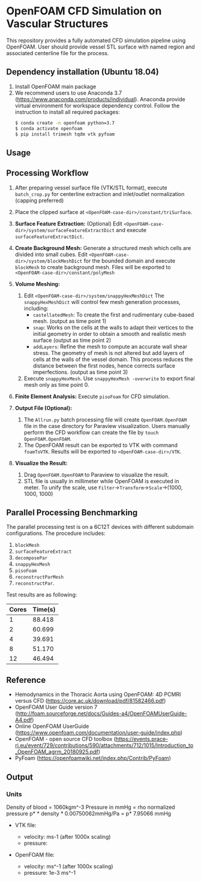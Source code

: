 # OpenFOAM CFD Simulation on Vascular Structures

This repository provides a fully automated CFD simulation pipeline using OpenFOAM. User should provide vessel STL surface with named region and associated centerline file for the process.

## Dependency installation  (Ubuntu 18.04)
1. Install OpenFOAM main package
2. We recommend users to use Anaconda 3.7 (https://www.anaconda.com/products/individual). Anaconda provide virtual environment for workspace dependency control. Follow the instruction to install all required packages:
	```bash
	$ conda create -n openfoam python=3.7
	$ conda activate openfoam
	$ pip install trimesh tqdm vtk pyfoam
	```

## Usage

## Processing Workflow
1. After preparing vessel surface file (VTK/STL format), execute `batch_crop.py` for centerline extraction and inlet/outlet normalization (capping preferred)
2. Place the clipped surface at `<OpenFOAM-case-dir>/constant/triSurface`.
3. **Surface Feature Extraction:** (Optional) Edit `<OpenFOAM-case-dir>/system/surfaceFeatureExtractDict` and execute `surfaceFeatureExtractDict`.

4. **Create Background Mesh:** Generate a structured mesh which cells are divided into small cubes. Edit `<OpenFOAM-case-dir>/system/blockMeshDict` for the bounded domain and execute `blockMesh` to create background mesh. Files will be exported to `<OpenFOAM-case-dir>/constant/polyMesh`
5. **Volume Meshing:** 
	1. Edit `<OpenFOAM-case-dir>/system/snappyHexMeshDict` 
		The `snappyHexMeshDict` will control few mesh generation processes, including:
		- `castellatedMesh`: To create the first and rudimentary cube-based mesh. (output as time point 1)
		- `snap`: Works on the cells at the walls to adapt their vertices to the initial geometry in order to obtain a smooth and realistic mesh surface (output as time point 2)
		- `addLayers`: Refine the mesh to compute an accurate wall shear stress. The geometry of mesh is not altered but add layers of cells at the walls of the vessel domain. This process reduces the distance between the first nodes, hence corrects surface imperfections. (output as time point 3)
	2. Execute `snappyHexMesh`. Use `snappyHexMesh -overwrite` to export final mesh only as time point 0.
6. **Finite Element Analysis:** Execute `pisoFoam` for CFD simulation.
7. **Output File (Optional):** 
	1. The `Allrun.py` batch processing file will create `OpenFOAM.OpenFOAM` file in the case directory for Paraview visualization. Users manually perform the CFD workflow can create the file by `touch OpenFOAM.OpenFOAM`. 
	2. The OpenFOAM result can be exported to VTK with command `foamToVTK`. Results will be exported to `<OpenFOAM-case-dir>/VTK`.
8. **Visualize the Result:** 
	1. Drag `OpenFOAM.OpenFOAM` to Paraview to visualize the result.
	2. STL file is usually in millimeter while OpenFOAM is executed in meter. To unify the scale, use `Filter`->`Transform`->`Scale`->(1000, 1000, 1000)

## Parallel Processing Benchmarking
The parallel processing test is on a 6C12T devices with different subdomain configurations. The procedure includes:
1. `blockMesh`
2. `surfaceFeatureExtract`
3. `decomposePar`
4. `snappyHexMesh`
5. `pisoFoam`
6. `reconstructParMesh`
7. `reconstructPar`.

Test results are as following:

| Cores         | Time(s)     | 
| ------------- |-------------| 
| 1             | 88.418      | 
| 2             | 60.699      | 
| 4             | 39.691      | 
| 8             | 51.170      |
|12             | 46.494      |

## Reference
- Hemodynamics in the Thoracic Aorta using OpenFOAM: 4D PCMRI versus CFD (https://core.ac.uk/download/pdf/81582466.pdf)
- OpenFOAM User Guide version 7 (http://foam.sourceforge.net/docs/Guides-a4/OpenFOAMUserGuide-A4.pdf)
- Online OpenFOAM UserGuide (https://www.openfoam.com/documentation/user-guide/index.php)
- OpenFOAM - open source CFD toolbox (https://events.prace-ri.eu/event/729/contributions/590/attachments/712/1015/Introduction_to_OpenFOAM_agrm_20180925.pdf)
- PyFoam (https://openfoamwiki.net/index.php/Contrib/PyFoam)

## Output
### Units
Density of blood = 1060kgm^-3
Pressure in mmHg = rho normalized pressure p* * density * 0.00750062mmHg/Pa = p* 7.95066 mmHg

- VTK file: 
	- velocity: ms-1 (after 1000x scaling)
	- pressure: 

- OpenFOAM file: 
	- velocity: ms^-1 (after 1000x scaling)
	- pressure: 1e-3 ms^-1